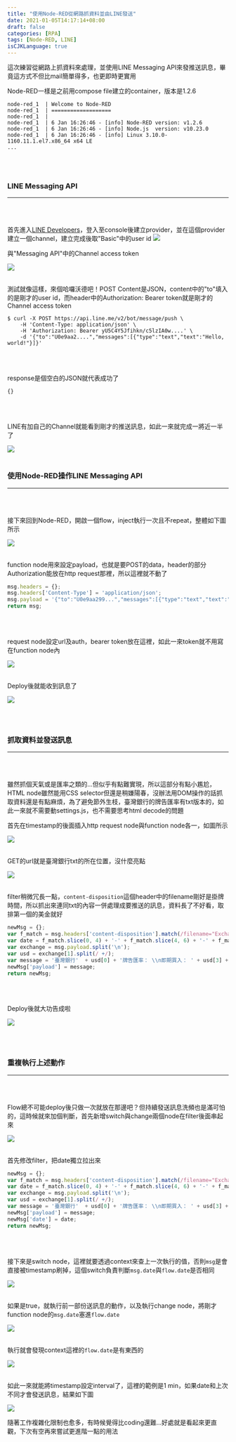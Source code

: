 ```yaml
---
title: "使用Node-RED從網路抓資料並由LINE發送"
date: 2021-01-05T14:17:14+08:00
draft: false
categories: [RPA]
tags: [Node-RED, LINE]
isCJKLanguage: true
---
```

這次練習從網路上抓資料來處理，並使用LINE Messaging API來發推送訊息，畢竟這方式不但比mail簡單得多，也更即時更實用
<!--more-->
Node-RED一樣是之前用compose file建立的container，版本是1.2.6
```
node-red_1  | Welcome to Node-RED
node-red_1  | ===================
node-red_1  | 
node-red_1  | 6 Jan 16:26:46 - [info] Node-RED version: v1.2.6
node-red_1  | 6 Jan 16:26:46 - [info] Node.js  version: v10.23.0
node-red_1  | 6 Jan 16:26:46 - [info] Linux 3.10.0-1160.11.1.el7.x86_64 x64 LE
...
```
<br></br>

### LINE Messaging API
---
<br></br>

首先進入<a href="https://developers.line.biz/" target="_blank">LINE Developers</a>，登入至console後建立provider，並在這個provider建立一個channel，建立完成後取"Basic"中的user id
![](1.png)

與"Messaging API"中的Channel access token


![](2.png)
<br></br>

測試就像這樣，來個哈囉沃德吧！POST Content是JSON，content中的"to"填入的是剛才的user id，而header中的Authorization: Bearer token就是剛才的Channel access token
```
$ curl -X POST https://api.line.me/v2/bot/message/push \
    -H 'Content-Type: application/json' \ 
    -H 'Authorization: Bearer yU5C4Y5Jfihkn/c5lzIA0w....' \
    -d '{"to":"U0e9aa2....","messages":[{"type":"text","text":"Hello, world!"}]}'
```
<br></br>

response是個空白的JSON就代表成功了
```
{}
```
<br></br>

LINE有加自己的Channel就能看到剛才的推送訊息，如此一來就完成一將近一半了

![](3.png)
<br></br>


### 使用Node-RED操作LINE Messaging API
---
<br></br>

接下來回到Node-RED，開啟一個flow，inject執行一次且不repeat，整體如下圖所示

![](4.png)
<br></br>

function node用來設定payload，也就是要POST的data，header的部分Authorization能放在http request那裡，所以這裡就不動了
```js
msg.headers = {};
msg.headers['Content-Type'] = 'application/json';
msg.payload = '{"to":"U0e9aa299...","messages":[{"type":"text","text":"來自Flow1的Hello, world!"}]}';
return msg;
```
<br></br>

request node設定url及auth，bearer token放在這裡，如此一來token就不用寫在function node內

![](5.png)
<br></br>

Deploy後就能收到訊息了

![](6.png)

<br></br>

### 抓取資料並發送訊息
---
<br></br>

雖然抓個天氣或是匯率之類的…但似乎有點難實現，所以這部分有點小尷尬，HTML node雖然能用CSS selector但還是稍嫌陽春，沒辦法用DOM操作的話抓取資料還是有點麻煩，為了避免節外生枝，臺灣銀行的牌告匯率有txt版本的，如此一來就不需要動settings.js，也不需要思考html decode的問題
  
首先在timestamp的後面插入http request node與function node各一，如圖所示

![](7.png)
<br></br>

GET的url就是臺灣銀行txt的所在位置，沒什麼亮點

![](8.png)
<br></br>


filter稍微冗長一點，`content-disposition`這個header中的filename剛好是掛牌時間，所以抓出來連同txt的內容一併處理成要推送的訊息，資料長了不好看，取排第一個的美金就好
```js
newMsg = {};
var f_match = msg.headers['content-disposition'].match(/filename="ExchangeRate@(\d+)/)[1];
var date = f_match.slice(0, 4) + '-' + f_match.slice(4, 6) + '-' + f_match.slice(6, 8) + ' ' + f_match.slice(8, 10) + ':' + f_match.slice(10, 12);
var exchange = msg.payload.split('\n');
var usd = exchange[1].split(/ +/);
var message = '臺灣銀行'  + usd[0] + '牌告匯率： \\n即期買入： ' + usd[3] + '\\n即期賣出： ' + usd[13] + '\\n\\n掛牌時間： ' + date
newMsg['payload'] = message;
return newMsg;
```
<br></br>

Deploy後就大功告成啦

![](9.png)


<br></br>


### 重複執行上述動作
---
<br></br>

Flow總不可能deploy後只做一次就放在那邊吧？但持續發送訊息洗頻也是滿可怕的，這時候就來加個判斷，首先新增switch與change兩個node在filter後面串起來

![](10.png)
<br></br>

首先修改filter，把date獨立拉出來
```js {hl_lines=[8]}
newMsg = {};
var f_match = msg.headers['content-disposition'].match(/filename="ExchangeRate@(\d+)/)[1];
var date = f_match.slice(0, 4) + '-' + f_match.slice(4, 6) + '-' + f_match.slice(6, 8) + ' ' + f_match.slice(8, 10) + ':' + f_match.slice(10, 12);
var exchange = msg.payload.split('\n');
var usd = exchange[1].split(/ +/);
var message = '臺灣銀行'  + usd[0] + '牌告匯率： \\n即期買入： ' + usd[3] + '\\n即期賣出： ' + usd[13] + '\\n\\n掛牌時間： ' + date
newMsg['payload'] = message;
newMsg['date'] = date;
return newMsg;
```
<br></br>

接下來是switch node，這裡就要透過context來查上一次執行的值，否則`msg`是會直接被timestamp刷掉，這個switch負責判斷`msg.date`與`flow.date`是否相同

![](12.png)
<br></br>

如果是true，就執行前一部份送訊息的動作，以及執行change node，將剛才function node的`msg.date`塞進`flow.date`

![](11.png)
<br></br>

執行就會發現context這裡的`flow.date`是有東西的

![](13.png)
<br></br>

如此一來就能將timestamp設定interval了，這裡的範例是1 min，如果date和上次不同才會發送訊息，結果如下圖

![](14.png)



隨著工作複雜化限制也愈多，有時候覺得比coding還難…好處就是看起來更直觀，下次有空再來嘗試更進階一點的用法
